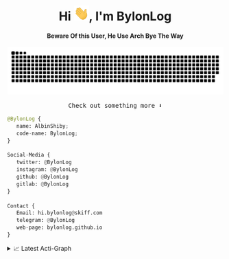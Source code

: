 <div align="center">
<h1 align="center">Hi <img width="35" src="https://github.com/bylonlog/bylonlog/blob/main/resources/img/waving.gif">, I'm BylonLog</h1>
<h4 align="center">Beware Of this User, He Use Arch Bye The Way</h4>
</div>

<div align="center">
  <a href="https://bylonlog.github.io/">
  <img  src="https://github.com/bylonlog/bylonlog/blob/main/resources/img/grid-snake.svg"
       alt="snake" /></a>
</div>
<p align="center"><samp>
Check out something more ⬇️  
  </samp>
</p>


```python
@BylonLog {
   name: AlbinShiby;
   code-name: BylonLog;
}

Social-Media {
   twitter: @BylonLog
   instagram: @BylonLog
   github: @BylonLog
   gitlab: @BylonLog
}

Contact {
   Email: hi.bylonlog@skiff.com
   telegram: @BylonLog
   web-page: bylonlog.github.io
}
```



 
<details>
  <summary>📈 Latest Acti-Graph</summary>
  <br/>
  
📊 Stats
------
<p align="left">
  <img src="https://github-readme-streak-stats.herokuapp.com/?user=skewlinez&theme=material-palenight" />
 </p>

<p float="right" >
  <img height="190" src="https://github-readme-stats.vercel.app/api?username=skewlinez&show_icons=true&theme=material-palenight&count_private=true&include_all_commits=true" />
  
</p>

<p align="center">
  <img src="https://activity-graph.herokuapp.com/graph?username=skewlinez&theme=material-palenight" />
</p>



</details>
<!---
bylonlog/bylonlog is a ✨ special ✨ repository because its `README.md` (this file) appears on your GitHub profile.
You can click the Preview link to take a look at your changes.
--->
